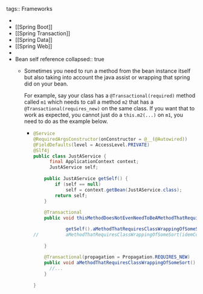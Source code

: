 tags:: Frameworks

-
- [[Spring Boot]]
- [[Spring Transaction]]
- [[Spring Data]]
- [[Spring Web]]
-
- Bean self reference
  collapsed:: true
	- Sometimes you need to run a method from the bean instance itself but also taking into account the java assist or wrapping that spring did on your bean.
	  
	  For example, say your class has a `@Transactional(required)` method called `m1` which needs to call a method `m2` that has a `@Transactional(requires_new)` on the same class.
	  If you want that to work as expected, you cannot just do a `this.m2(...)` on `m1`, you need to do as the example below.
		- ```java
		  @Service
		  @RequiredArgsConstructor(onConstructor = @__(@Autowired))
		  @FieldDefaults(level = AccessLevel.PRIVATE)
		  @Slf4j
		  public class JustAService {
		    	final ApplicationContext context;
		    	JustAService self;
		    
		      public JustAService getSelf() {
		          if (self == null)
		              self = context.getBean(JustAService.class);
		          return self;
		      }
		    
		      @Transactional
		      public void thisMethodDoesNotEvenNeedToBeAMethodThatRequiresClassWrapping() {
		  
		              getSelf().aMethodThatRequiresClassWrappingOfSomeSort();
		  //          aMethodThatRequiresClassWrappingOfSomeSort(idemCode, idemActor, requestTimestamp, amount); // this doesn't create the new transaction for the call
		          
		      }
		    
		      @Transactional(propagation = Propagation.REQUIRES_NEW)
		      public void aMethodThatRequiresClassWrappingOfSomeSort() {
		        //...
		      }
		        
		  }
		  
		  ```